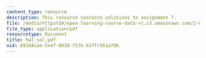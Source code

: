```yaml
---
content_type: resource
description: This resource contains solutions to assignment 7.
file: /media/https%3A/open-learning-course-data-rc.s3.amazonaws.com/2-016-hydrodynamics-13-012-fall-2005/89168cae5eaf0838f535637fc561a79b_hw7_sol.pdf
file_type: application/pdf
resourcetype: Document
title: hw7_sol.pdf
uid: 89168cae-5eaf-0838-f535-637fc561a79b
---
```

